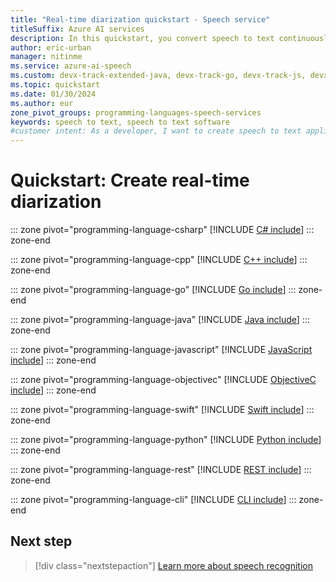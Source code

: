 ```yaml
---
title: "Real-time diarization quickstart - Speech service"
titleSuffix: Azure AI services
description: In this quickstart, you convert speech to text continuously from a file. The Speech service transcribes the speech and identifies one or more speakers.
author: eric-urban
manager: nitinme
ms.service: azure-ai-speech
ms.custom: devx-track-extended-java, devx-track-go, devx-track-js, devx-track-python
ms.topic: quickstart
ms.date: 01/30/2024
ms.author: eur
zone_pivot_groups: programming-languages-speech-services
keywords: speech to text, speech to text software
#customer intent: As a developer, I want to create speech to text applications that use diarization to improve readability of multiple person conversations.
---
```


# Quickstart: Create real-time diarization

::: zone pivot="programming-language-csharp"
[!INCLUDE [C# include](includes/quickstarts/stt-diarization/csharp.md)]
::: zone-end

::: zone pivot="programming-language-cpp"
[!INCLUDE [C++ include](includes/quickstarts/stt-diarization/cpp.md)]
::: zone-end

::: zone pivot="programming-language-go"
[!INCLUDE [Go include](includes/quickstarts/stt-diarization/go.md)]
::: zone-end

::: zone pivot="programming-language-java"
[!INCLUDE [Java include](includes/quickstarts/stt-diarization/java.md)]
::: zone-end

::: zone pivot="programming-language-javascript"
[!INCLUDE [JavaScript include](includes/quickstarts/stt-diarization/javascript.md)]
::: zone-end

::: zone pivot="programming-language-objectivec"
[!INCLUDE [ObjectiveC include](includes/quickstarts/stt-diarization/objectivec.md)]
::: zone-end

::: zone pivot="programming-language-swift"
[!INCLUDE [Swift include](includes/quickstarts/stt-diarization/swift.md)]
::: zone-end

::: zone pivot="programming-language-python"
[!INCLUDE [Python include](includes/quickstarts/stt-diarization/python.md)]
::: zone-end

::: zone pivot="programming-language-rest"
[!INCLUDE [REST include](includes/quickstarts/stt-diarization/rest.md)]
::: zone-end

::: zone pivot="programming-language-cli"
[!INCLUDE [CLI include](includes/quickstarts/stt-diarization/cli.md)]
::: zone-end

## Next step

> [!div class="nextstepaction"]
> [Learn more about speech recognition](how-to-recognize-speech.md)
